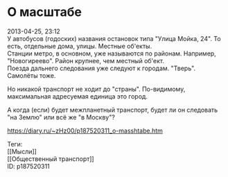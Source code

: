 О масштабе
===========

   
 2013-04-25, 23:12   
  У автобусов (годоских) названия остановок типа "Улица Мойка, 24". То есть, отдельные дома, улицы. Местные об'екты.   
 Станции метро, в основном, уже называются по районам. Например, "Новогиреево". Район крупнее, чем местный об'ект.   
 Поезда дальнего следования уже следуют к городам. "Тверь". Самолёты тоже.   
   
 Но никакой транспорт не ходит до "страны". По-видимому, максимальная адресуемая единица это город.   
   
 А когда (если) будет межпланетный транспорт, будет ли он следовать "на Землю" или всё же "в Москву"?   
    
 <https://diary.ru/~zHz00/p187520311_o-masshtabe.htm>   
   
 Теги:   
 [[Мысли]]   
 [[Общественный транспорт]]   
 ID: p187520311